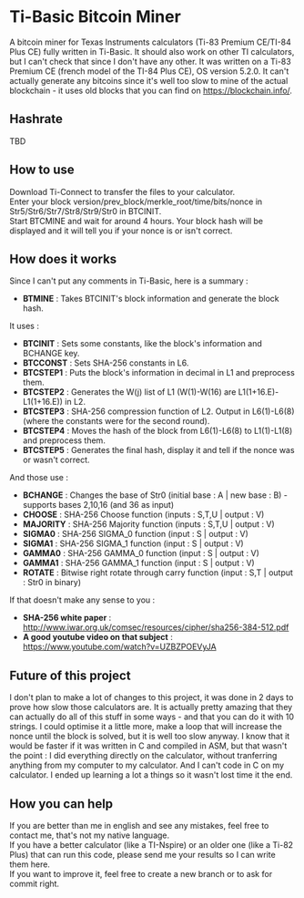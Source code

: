 # Ti-Basic Bitcoin Miner
A bitcoin miner for Texas Instruments calculators (Ti-83 Premium CE/TI-84 Plus CE) fully written in Ti-Basic. It should also work on other TI calculators, but I can't check that since I don't have any other. It was written on a Ti-83 Premium CE (french model of the TI-84 Plus CE), OS version 5.2.0. It can't actually generate any bitcoins since it's well too slow to mine of the actual blockchain - it uses old blocks that you can find on https://blockchain.info/.

## Hashrate
TBD

## How to use
Download Ti-Connect to transfer the files to your calculator.  
Enter your block version/prev_block/merkle_root/time/bits/nonce in Str5/Str6/Str7/Str8/Str9/Str0 in BTCINIT.  
Start BTCMINE and wait for around 4 hours. Your block hash will be displayed and it will tell you if your nonce is or isn't correct.

## How does it works
Since I can't put any comments in Ti-Basic, here is a summary :

- **BTMINE** : Takes BTCINIT's block information and generate the block hash.

It uses :
- **BTCINIT** : Sets some constants, like the block's information and BCHANGE key.
- **BTCCONST** : Sets SHA-256 constants in L6.
- **BTCSTEP1** : Puts the block's information in decimal in L1 and preprocess them.
- **BTCSTEP2** : Generates the W(j) list of L1 (W(1)-W(16) are L1(1+16.E)-L1(1+16.E)) in L2.
- **BTCSTEP3** : SHA-256 compression function of L2. Output in L6(1)-L6(8) (where the constants were for the second round).
- **BTCSTEP4** : Moves the hash of the block from L6(1)-L6(8) to L1(1)-L1(8) and preprocess them.
- **BTCSTEP5** : Generates the final hash, display it and tell if the nonce was or wasn't correct.

And those use : 
- **BCHANGE** : Changes the base of Str0 (initial base : A | new base : B) - supports bases 2,10,16 (and 36 as input)
- **CHOOSE** : SHA-256 Choose function (inputs : S,T,U | output : V)
- **MAJORITY** : SHA-256 Majority function (inputs : S,T,U | output : V)
- **SIGMA0** : SHA-256 SIGMA_0 function (input : S | output : V)
- **SIGMA1** : SHA-256 SIGMA_1 function (input : S | output : V)
- **GAMMA0** : SHA-256 GAMMA_0 function (input : S | output : V)
- **GAMMA1** : SHA-256 GAMMA_1 function (input : S | output : V)
- **ROTATE** : Bitwise right rotate through carry function (input : S,T | output : Str0 in binary)

If that doesn't make any sense to you :
- **SHA-256 white paper** : http://www.iwar.org.uk/comsec/resources/cipher/sha256-384-512.pdf
- **A good youtube video on that subject** : https://www.youtube.com/watch?v=UZBZPOEVyJA

## Future of this project
I don't plan to make a lot of changes to this project, it was done in 2 days to prove how slow those calculators are. It is actually pretty amazing that they can actually do all of this stuff in some ways - and that you can do it with 10 strings. I could optimise it a little more, make a loop that will increase the nonce until the block is solved, but it is well too slow anyway. I know that it would be faster if it was written in C and compiled in ASM, but that wasn't the point : I did everything directly on the calculator, without tranferring anything from my computer to my calculator. And I can't code in C on my calculator. I ended up learning a lot a things so it wasn't lost time it the end.

## How you can help
If you are better than me in english and see any mistakes, feel free to contact me, that's not my native language.  
If you have a better calculator (like a TI-Nspire) or an older one (like a Ti-82 Plus) that can run this code, please send me your results so I can write them here.  
If you want to improve it, feel free to create a new branch or to ask for commit right.
